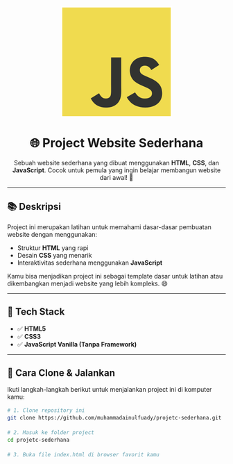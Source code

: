 <!-- Banner Project -->
<p align="center">
  <img src="https://raw.githubusercontent.com/devicons/devicon/master/icons/javascript/javascript-original.svg" alt="Project Banner">
</p>

<h1 align="center">🌐 Project Website Sederhana</h1>

<p align="center">
  Sebuah website sederhana yang dibuat menggunakan <strong>HTML</strong>, <strong>CSS</strong>, dan <strong>JavaScript</strong>. 
  Cocok untuk pemula yang ingin belajar membangun website dari awal! 🚀
</p>

---

## 📚 Deskripsi

Project ini merupakan latihan untuk memahami dasar-dasar pembuatan website dengan menggunakan:
- Struktur **HTML** yang rapi
- Desain **CSS** yang menarik
- Interaktivitas sederhana menggunakan **JavaScript**

Kamu bisa menjadikan project ini sebagai template dasar untuk latihan atau dikembangkan menjadi website yang lebih kompleks. 😄

---

## 🔧 Tech Stack

- ✅ **HTML5**
- ✅ **CSS3**
- ✅ **JavaScript Vanilla (Tanpa Framework)**

---

## 🚀 Cara Clone & Jalankan

Ikuti langkah-langkah berikut untuk menjalankan project ini di komputer kamu:

```bash
# 1. Clone repository ini
git clone https://github.com/muhammadainulfuady/projetc-sederhana.git

# 2. Masuk ke folder project
cd projetc-sederhana

# 3. Buka file index.html di browser favorit kamu